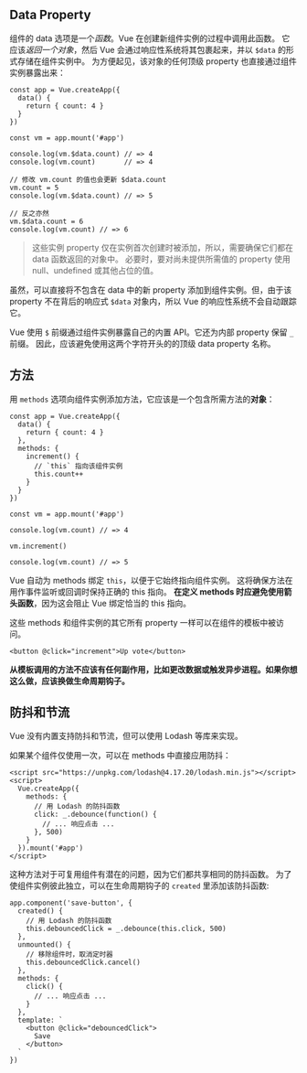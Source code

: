 
##  Data Property

组件的 data 选项是一个*函数*。Vue 在创建新组件实例的过程中调用此函数。
它应该*返回一个对象*，然后 Vue 会通过响应性系统将其包裹起来，并以 `$data` 的形式存储在组件实例中。
为方便起见，该对象的任何顶级 property 也直接通过组件实例暴露出来：

```
const app = Vue.createApp({
  data() {
    return { count: 4 }
  }
})

const vm = app.mount('#app')

console.log(vm.$data.count) // => 4
console.log(vm.count)       // => 4

// 修改 vm.count 的值也会更新 $data.count
vm.count = 5
console.log(vm.$data.count) // => 5

// 反之亦然
vm.$data.count = 6
console.log(vm.count) // => 6

```

> 这些实例 property 仅在实例首次创建时被添加，所以，需要确保它们都在 data 函数返回的对象中。
> 必要时，要对尚未提供所需值的 property 使用 null、undefined 或其他占位的值。

虽然，可以直接将不包含在 data 中的新 property 添加到组件实例。但，由于该 property 不在背后的响应式 `$data` 对象内，所以 Vue 的响应性系统不会自动跟踪它。

Vue 使用 `$` 前缀通过组件实例暴露自己的内置 API。它还为内部 property 保留 `_` 前缀。
因此，应该避免使用这两个字符开头的的顶级 data property 名称。


##  方法

用 `methods` 选项向组件实例添加方法，它应该是一个包含所需方法的**对象**：

```
const app = Vue.createApp({
  data() {
    return { count: 4 }
  },
  methods: {
    increment() {
      // `this` 指向该组件实例
      this.count++
    }
  }
})

const vm = app.mount('#app')

console.log(vm.count) // => 4

vm.increment()

console.log(vm.count) // => 5
```

Vue 自动为 methods 绑定 `this`，以便于它始终指向组件实例。
这将确保方法在用作事件监听或回调时保持正确的 this 指向。
**在定义 methods 时应避免使用箭头函数**，因为这会阻止 Vue 绑定恰当的 this 指向。

这些 methods 和组件实例的其它所有 property 一样可以在组件的模板中被访问。
```
<button @click="increment">Up vote</button>
```

**从模板调用的方法不应该有任何副作用，比如更改数据或触发异步进程。如果你想这么做，应该换做生命周期钩子。**


##  防抖和节流
Vue 没有内置支持防抖和节流，但可以使用 Lodash 等库来实现。

如果某个组件仅使用一次，可以在 methods 中直接应用防抖：
```
<script src="https://unpkg.com/lodash@4.17.20/lodash.min.js"></script>
<script>
  Vue.createApp({
    methods: {
      // 用 Lodash 的防抖函数
      click: _.debounce(function() {
        // ... 响应点击 ...
      }, 500)
    }
  }).mount('#app')
</script>
```

这种方法对于可复用组件有潜在的问题，因为它们都共享相同的防抖函数。
为了使组件实例彼此独立，可以在生命周期钩子的 `created` 里添加该防抖函数:
```
app.component('save-button', {
  created() {
    // 用 Lodash 的防抖函数
    this.debouncedClick = _.debounce(this.click, 500)
  },
  unmounted() {
    // 移除组件时，取消定时器
    this.debouncedClick.cancel()
  },
  methods: {
    click() {
      // ... 响应点击 ...
    }
  },
  template: `
    <button @click="debouncedClick">
      Save
    </button>
  `
})
```

